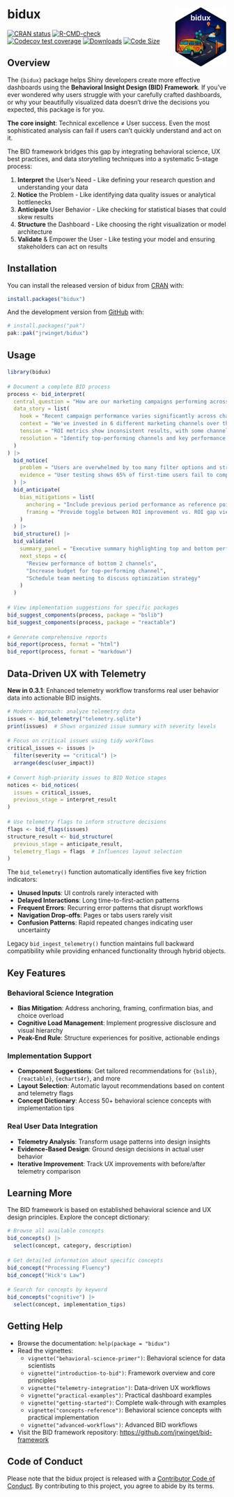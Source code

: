 
<!-- README.md is generated from README.Rmd. Please edit that file -->

# bidux <a href="https://github.com/jrwinget/bid-framework"><img src="man/figures/logo.png" align="right" height="138" /></a>

<!-- badges: start -->

[![CRAN
status](https://www.r-pkg.org/badges/version/bidux)](https://cran.r-project.org/package=bidux)
[![R-CMD-check](https://github.com/jrwinget/bidux/actions/workflows/R-CMD-check.yaml/badge.svg)](https://github.com/jrwinget/bidux/actions/workflows/R-CMD-check.yaml)
[![Codecov test
coverage](https://codecov.io/gh/jrwinget/bidux/graph/badge.svg)](https://app.codecov.io/gh/jrwinget/bidux)
[![Downloads](https://cranlogs.r-pkg.org/badges/bidux)](https://cranlogs.r-pkg.org/badges/bidux)
[![Code
Size](https://img.shields.io/github/languages/code-size/jrwinget/bidux)](https://github.com/jrwinget/bidux)
<!-- badges: end -->

## Overview

The `{bidux}` package helps Shiny developers create more effective
dashboards using the **Behavioral Insight Design (BID) Framework**. If
you’ve ever wondered why users struggle with your carefully crafted
dashboards, or why your beautifully visualized data doesn’t drive the
decisions you expected, this package is for you.

**The core insight**: Technical excellence ≠ User success. Even the most
sophisticated analysis can fail if users can’t quickly understand and
act on it.

The BID framework bridges this gap by integrating behavioral science, UX
best practices, and data storytelling techniques into a systematic
5-stage process:

1.  **Interpret** the User’s Need - Like defining your research question
    and understanding your data
2.  **Notice** the Problem - Like identifying data quality issues or
    analytical bottlenecks
3.  **Anticipate** User Behavior - Like checking for statistical biases
    that could skew results
4.  **Structure** the Dashboard - Like choosing the right visualization
    or model architecture
5.  **Validate** & Empower the User - Like testing your model and
    ensuring stakeholders can act on results

## Installation

You can install the released version of bidux from
[CRAN](https://CRAN.R-project.org) with:

``` r
install.packages("bidux")
```

And the development version from [GitHub](https://github.com/) with:

``` r
# install.packages("pak")
pak::pak("jrwinget/bidux")
```

## Usage

``` r
library(bidux)

# Document a complete BID process
process <- bid_interpret(
  central_question = "How are our marketing campaigns performing across different channels?",
  data_story = list(
    hook = "Recent campaign performance varies significantly across channels",
    context = "We've invested in 6 different marketing channels over the past quarter",
    tension = "ROI metrics show inconsistent results, with some channels underperforming",
    resolution = "Identify top-performing channels and key performance drivers"
  )
) |>
  bid_notice(
    problem = "Users are overwhelmed by too many filter options and struggle to find relevant insights",
    evidence = "User testing shows 65% of first-time users fail to complete their intended task within 2 minutes"
  ) |>
  bid_anticipate(
    bias_mitigations = list(
      anchoring = "Include previous period performance as reference points",
      framing = "Provide toggle between ROI improvement vs. ROI gap views"
    )
  ) |>
  bid_structure() |>
  bid_validate(
    summary_panel = "Executive summary highlighting top and bottom performers, key trends, and recommended actions",
    next_steps = c(
      "Review performance of bottom 2 channels",
      "Increase budget for top-performing channel",
      "Schedule team meeting to discuss optimization strategy"
    )
  )

# View implementation suggestions for specific packages
bid_suggest_components(process, package = "bslib")
bid_suggest_components(process, package = "reactable")

# Generate comprehensive reports
bid_report(process, format = "html")
bid_report(process, format = "markdown")
```

## Data-Driven UX with Telemetry

**New in 0.3.1**: Enhanced telemetry workflow transforms real user
behavior data into actionable BID insights.

``` r
# Modern approach: analyze telemetry data
issues <- bid_telemetry("telemetry.sqlite")
print(issues)  # Shows organized issue summary with severity levels

# Focus on critical issues using tidy workflows
critical_issues <- issues |>
  filter(severity == "critical") |>
  arrange(desc(user_impact))

# Convert high-priority issues to BID Notice stages
notices <- bid_notices(
  issues = critical_issues,
  previous_stage = interpret_result
)

# Use telemetry flags to inform structure decisions
flags <- bid_flags(issues)
structure_result <- bid_structure(
  previous_stage = anticipate_result,
  telemetry_flags = flags  # Influences layout selection
)
```

The `bid_telemetry()` function automatically identifies five key
friction indicators:

- **Unused Inputs**: UI controls rarely interacted with
- **Delayed Interactions**: Long time-to-first-action patterns
- **Frequent Errors**: Recurring error patterns that disrupt workflows
- **Navigation Drop-offs**: Pages or tabs users rarely visit
- **Confusion Patterns**: Rapid repeated changes indicating user
  uncertainty

Legacy `bid_ingest_telemetry()` function maintains full backward
compatibility while providing enhanced functionality through hybrid
objects.

## Key Features

### Behavioral Science Integration

- **Bias Mitigation**: Address anchoring, framing, confirmation bias,
  and choice overload
- **Cognitive Load Management**: Implement progressive disclosure and
  visual hierarchy
- **Peak-End Rule**: Structure experiences for positive, actionable
  endings

### Implementation Support

- **Component Suggestions**: Get tailored recommendations for `{bslib}`,
  `{reactable}`, `{echarts4r}`, and more
- **Layout Selection**: Automatic layout recommendations based on
  content and telemetry flags
- **Concept Dictionary**: Access 50+ behavioral science concepts with
  implementation tips

### Real User Data Integration

- **Telemetry Analysis**: Transform usage patterns into design insights
- **Evidence-Based Design**: Ground design decisions in actual user
  behavior
- **Iterative Improvement**: Track UX improvements with before/after
  telemetry comparison

## Learning More

The BID framework is based on established behavioral science and UX
design principles. Explore the concept dictionary:

``` r
# Browse all available concepts
bid_concepts() |>
  select(concept, category, description)

# Get detailed information about specific concepts
bid_concept("Processing Fluency")
bid_concept("Hick's Law")

# Search for concepts by keyword
bid_concepts("cognitive") |>
  select(concept, implementation_tips)
```

## Getting Help

- Browse the documentation: `help(package = "bidux")`
- Read the vignettes:
  - `vignette("behavioral-science-primer")`: Behavioral science for data
    scientists
  - `vignette("introduction-to-bid")`: Framework overview and core
    principles
  - `vignette("telemetry-integration")`: Data-driven UX workflows
  - `vignette("practical-examples")`: Practical dashboard examples
  - `vignette("getting-started")`: Complete walk-through with examples
  - `vignette("concepts-reference")`: Behavioral science concepts with
    practical implementation
  - `vignette("advanced-workflows")`: Advanced BID workflows
- Visit the BID framework repository:
  <https://github.com/jrwinget/bid-framework>

## Code of Conduct

Please note that the bidux project is released with a [Contributor Code
of
Conduct](https://contributor-covenant.org/version/2/1/CODE_OF_CONDUCT.html).
By contributing to this project, you agree to abide by its terms.
